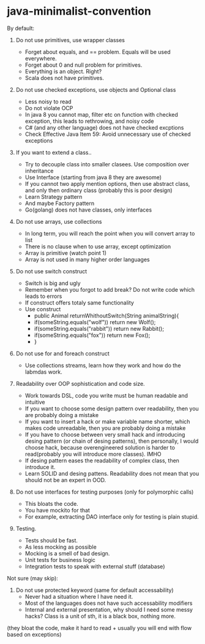 # java-minimalist-convention

By default:

 1. Do not use primitives, use wrapper classes 
    * Forget about equals, and == problem. Equals will be used everywhere.
    * Forget about 0 and null problem for primitives.
    * Everything is an object. Right?
    * Scala does not have primitives.
    
 2. Do not use checked exceptions, use objects and Optional class
    * Less noisy to read
    * Do not violate OCP
    * In java 8 you cannot map, filter etc on function with checked exception, this leads to rethrowing, and noisy code
    * C# (and any other language) does not have checked excptions
    * Check Effective Java Item 59: Avoid unnecessary use of checked exceptions 
    
 3. If you want to extend a class..
    * Try to decouple class into smaller clasees. Use composition over inheritance
    * Use Interface (starting from java 8 they are awesome)
    * If you cannot two apply mention options, then use abstract class, and only then ordinary class (probably this is poor design)
    * Learn Strategy pattern
    * And maybe Factory pattern
    * Go(golang) does not have classes, only interfaces
    
 4. Do not use arrays, use collections
    * In long term, you will reach the point when you will convert array to list
    * There is no clause when to use array, except optimization
    * Array is primitive (watch point 1)
    * Array is not used in many higher order languages
    
 5. Do not use switch construct
    * Switch is big and ugly
    * Remember when you forgot to add break? Do not write code which leads to errors
    * If construct offers totaly same functionality
    * Use construct
      * public Animal returnWhithoutSwitch(String animalString){
      *   if(someString.equals("wolf")) return new Wolf();
      *   if(someString.equals("rabbit")) return new Rabbit();
      *   if(someString.equals("fox")) return new Fox();
      * }
      
 6. Do not use for and foreach construct
    * Use collections streams, learn how they work and how do the labmdas work.
    
 7. Readability over OOP sophistication and code size.
    * Work towards DSL, code you write must be human readable and intuitive
    * If you want to choose some design pattern over readability, then you are probably doing a mistake
    * If you want to insert a hack or make variable name shorter, which makes code unreadable, then you are probably doing a mistake
    * If you have to choose between very small hack and introducing desing pattern (or chain of desing patterns), 
      then personally, I would choose hack, because overengineered solution is harder to read(probably you will introduce more classes). IMHO
    * If desing pattern eases the readability of complex class, then introduce it.  
    * Learn SOLID and desing pattens. Readability does not mean that you should not be an expert in OOD.
    
 8. Do not use interfaces for testing purposes (only for polymorphic calls)
    * This bloats the code.
    * You have mockito for that
    * For example, extracting DAO interface only for testing is plain stupid.
  
 9. Testing.
    * Tests should be fast.
    * As less mocking as possible
    * Mocking is a smell of bad design.
    * Unit tests for business logic
    * Integration tests to speak with external stuff (database)
   
Not sure (may skip):
  
 1. Do not use protected keyword (same for default accessability)
    * Never had a situation where I have need it.
    * Most of the languages does not have such accessability modifiers
    * Internal and external presentation, why should I need some messy hacks? Class is a unit of sth, it is a black box, nothing more.
    
    
(they bloat the code, make it hard to read + usually you will end with flow based on exceptions)

